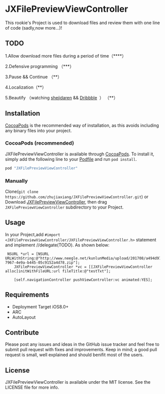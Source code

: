 # JXFilePreviewViewController
This rookie's Project is used to download files and review them with one line of code (sadly,now more...)!
## TODO
1.Allow download more files during a period of time（****）

2.Defensive programming （***）

3.Pause && Continue （**）

4.Localization（**）

5.Beautify （watching [shejidaren](http://www.shejidaren.com/100-free-loading-progress-bar-psd-downloads.html) && [Dribbble](https://dribbble.com)   ） （**）

## Installation

[CocoaPods](http://cocoapods.org) is the recommended way of installation, as this avoids including any binary files into your project.

### CocoaPods (recommended)

JXFilePreviewViewController is available through [CocoaPods](http://cocoapods.org). To install
it, simply add the following line to your [Podfile](http://cocoapods.org/#get_started) and run `pod install`.

```ruby
pod "JXFilePreviewViewController"
```

### Manually

Clone(`git clone https://github.com/zhujiaxiang/JXFilePreviewViewController.git`) or  Download [JXFilePreviewViewController](https://github.com/zhujiaxiang/JXFilePreviewViewController/archive/master.zip), then drag `JXFilePreviewViewController` subdirectory to your Project.


## Usage

In your Project,add `#import <JXFilePreviewViewController/JXFilePreviewViewController.h>` statement and implement //delegate(TODO). As shown below:

```Objc
 NSURL *url = [NSURL URLWithString:@"http://www.neegle.net/kunlunMedia/upload/201708/a494d97e-7967-4e9a-b445-05c9152a4d78.zip"];
    JXFilePreviewViewController *vc = [[JXFilePreviewViewController alloc]initWithFileURL:url fileTitle:@"testTxt"];
    
    [self.navigationController pushViewController:vc animated:YES];

```

## Requirements

* Deployment Target iOS8.0+
* ARC
* AutoLayout


## Contribute

Please post any issues and ideas in the GitHub issue tracker and feel free to submit pull request with fixes and improvements. Keep in mind; a good pull request is small, well explained and should benifit most of the users.


## License

JXFilePreviewViewController is available under the MIT license. See the LICENSE file for more info.

